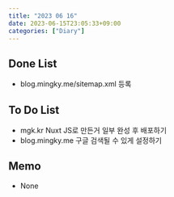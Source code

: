 ```yaml
---
title: "2023 06 16"
date: 2023-06-15T23:05:33+09:00
categories: ["Diary"]
---
```

## Done List
- blog.mingky.me/sitemap.xml 등록

## To Do List
- mgk.kr Nuxt JS로 만든거 일부 완성 후 배포하기
- blog.mingky.me 구글 검색될 수 있게 설정하기

## Memo
- None
